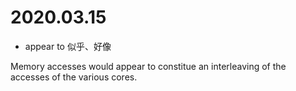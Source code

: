# 2020.03.15

* appear to 似乎、好像

Memory accesses would appear to constitue an interleaving of the accesses of
the various cores.